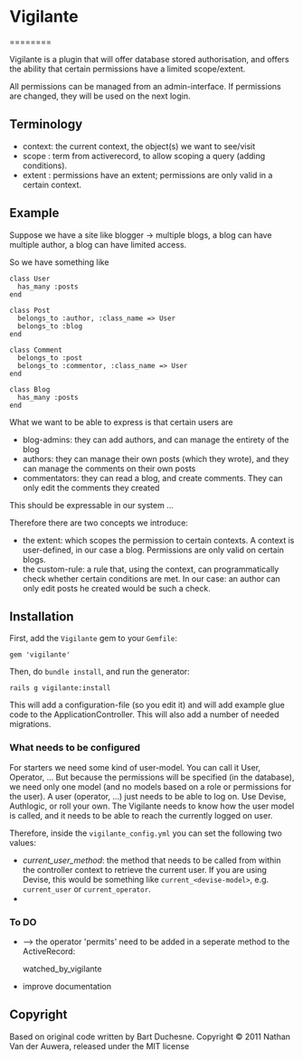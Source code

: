 # Vigilante
========

Vigilante is a plugin that will offer database stored authorisation, and offers the ability
that certain permissions have a limited scope/extent.

All permissions can be managed from an admin-interface.
If permissions are changed, they will be used on the next login.

## Terminology

- context: the current context, the object(s) we want to see/visit
- scope  : term from activerecord, to allow scoping a query (adding conditions).
- extent : permissions have an extent; permissions are only valid in a certain context.

## Example

Suppose we have a site like blogger -> multiple blogs, a blog can have multiple author, a blog can have limited access.

So we have something like

    class User
      has_many :posts
    end

    class Post
      belongs_to :author, :class_name => User
      belongs_to :blog
    end

    class Comment
      belongs_to :post
      belongs_to :commentor, :class_name => User
    end

    class Blog
      has_many :posts
    end

What we want to be able to express is that certain users are
- blog-admins: they can add authors, and can manage the entirety of the blog
- authors: they can manage their own posts (which they wrote), and they can manage the comments on their own posts
- commentators: they can read a blog, and create comments. They can only edit the comments they created

This should be expressable in our system ...

Therefore there are two concepts we introduce:

- the extent: which scopes the permission to certain contexts. A context is user-defined, in our case a blog.
  Permissions are only valid on certain blogs.
- the custom-rule: a rule that, using the context, can programmatically check whether certain conditions are met.
  In our case: an author can only edit posts he created would be such a check.

## Installation

First, add the `Vigilante` gem to your `Gemfile`:

    gem 'vigilante'

Then, do `bundle install`, and run the generator:

    rails g vigilante:install

This will add a configuration-file (so you edit it) and will add example glue code to the ApplicationController.
This will also add a number of needed migrations.

### What needs to be configured

For starters we need some kind of user-model. You can call it User, Operator, ...
But because the permissions will be specified (in the database), we need only one model (and no models based on
a role or permissions for the user). A user (operator, ...) just needs to be able to log on. Use Devise, Authlogic, or
roll your own. The Vigilante needs to know how the user model is called, and it needs to be able to reach the currently
logged on user.

Therefore, inside the `vigilante_config.yml` you can set the following two values:

- *current_user_method*: the method that needs to be called from within the controller context to retrieve the current user.
  If you are using Devise, this would be something like `current_<devise-model>`, e.g. `current_user` or `current_operator`.
-   


### To DO

- --> the operator 'permits' need to be added in a seperate method to the ActiveRecord:

    watched_by_vigilante

- improve documentation


## Copyright

Based on original code written by Bart Duchesne.
Copyright &copy; 2011 Nathan Van der Auwera, released under the MIT license
